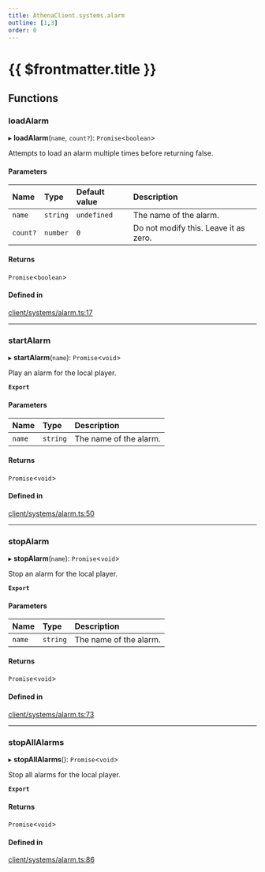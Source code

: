 ```yaml
---
title: AthenaClient.systems.alarm
outline: [1,3]
order: 0
---
```


# {{ $frontmatter.title }}


## Functions

### loadAlarm

▸ **loadAlarm**(`name`, `count?`): `Promise`<`boolean`\>

Attempts to load an alarm multiple times before returning false.

#### Parameters

| Name | Type | Default value | Description |
| :------ | :------ | :------ | :------ |
| `name` | `string` | `undefined` | The name of the alarm. |
| `count?` | `number` | `0` | Do not modify this. Leave it as zero. |

#### Returns

`Promise`<`boolean`\>

#### Defined in

[client/systems/alarm.ts:17](https://github.com/Stuyk/altv-athena/blob/552012ca4/src/core/client/systems/alarm.ts#L17)

___

### startAlarm

▸ **startAlarm**(`name`): `Promise`<`void`\>

Play an alarm for the local player.

**`Export`**

#### Parameters

| Name | Type | Description |
| :------ | :------ | :------ |
| `name` | `string` | The name of the alarm. |

#### Returns

`Promise`<`void`\>

#### Defined in

[client/systems/alarm.ts:50](https://github.com/Stuyk/altv-athena/blob/552012ca4/src/core/client/systems/alarm.ts#L50)

___

### stopAlarm

▸ **stopAlarm**(`name`): `Promise`<`void`\>

Stop an alarm for the local player.

**`Export`**

#### Parameters

| Name | Type | Description |
| :------ | :------ | :------ |
| `name` | `string` | The name of the alarm. |

#### Returns

`Promise`<`void`\>

#### Defined in

[client/systems/alarm.ts:73](https://github.com/Stuyk/altv-athena/blob/552012ca4/src/core/client/systems/alarm.ts#L73)

___

### stopAllAlarms

▸ **stopAllAlarms**(): `Promise`<`void`\>

Stop all alarms for the local player.

**`Export`**

#### Returns

`Promise`<`void`\>

#### Defined in

[client/systems/alarm.ts:86](https://github.com/Stuyk/altv-athena/blob/552012ca4/src/core/client/systems/alarm.ts#L86)
